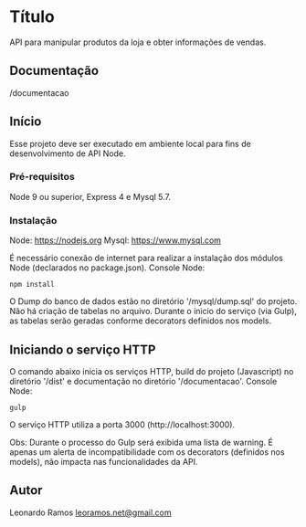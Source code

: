# Título

API para manipular produtos da loja e obter informações de vendas. 

## Documentação

/documentacao

## Início

Esse projeto deve ser executado em ambiente local para fins de desenvolvimento de API Node.

### Pré-requisitos

Node 9 ou superior, Express 4 e Mysql 5.7.

### Instalação

Node: https://nodejs.org
Mysql: https://www.mysql.com

É necessário conexão de internet para realizar a instalação dos módulos Node (declarados no package.json).
Console Node:
```
npm install
```

O Dump do banco de dados estão no diretório '/mysql/dump.sql' do projeto. Não há criação de tabelas no arquivo. Durante o inicio do serviço (via Gulp), as tabelas serão geradas conforme decorators definidos nos models.

## Iniciando o serviço HTTP
 
O comando abaixo inicia os serviços HTTP, build do projeto  (Javascript) no diretório '/dist' e documentação no diretório '/documentacao'.
Console Node:
```
gulp
```
O serviço HTTP utiliza a porta 3000 (http://localhost:3000).

Obs: Durante o processo do Gulp será exibida uma lista de warning. É apenas um alerta de incompatibilidade com os decorators (definidos nos models), não impacta nas funcionalidades da API.

## Autor

Leonardo Ramos
leoramos.net@gmail.com
